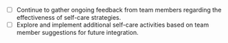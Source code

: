 - [ ] Continue to gather ongoing feedback from team members regarding the effectiveness of self-care strategies.
- [ ] Explore and implement additional self-care activities based on team member suggestions for future integration.